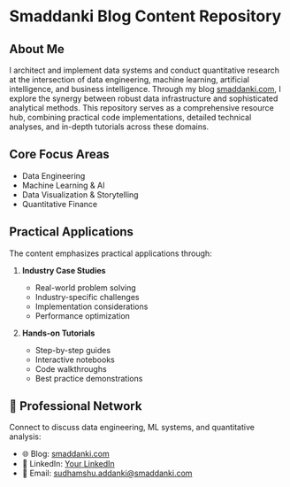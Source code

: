 
# Smaddanki Blog Content Repository

## About Me

I architect and implement data systems and conduct quantitative research at the intersection of data engineering, machine learning, artificial intelligence, and business intelligence. Through my blog [smaddanki.com](https://smaddanki.com), I explore the synergy between robust data infrastructure and sophisticated analytical methods. This repository serves as a comprehensive resource hub, combining practical code implementations, detailed technical analyses, and in-depth tutorials across these domains.

## Core Focus Areas

- Data Engineering
- Machine Learning & AI
- Data Visualization & Storytelling
- Quantitative Finance

## Practical Applications
The content emphasizes practical applications through:

1. **Industry Case Studies**
   - Real-world problem solving
   - Industry-specific challenges
   - Implementation considerations
   - Performance optimization

2. **Hands-on Tutorials**
   - Step-by-step guides
   - Interactive notebooks
   - Code walkthroughs
   - Best practice demonstrations

## 🤝 Professional Network

Connect to discuss data engineering, ML systems, and quantitative analysis:

- 🌐 Blog: [smaddanki.com](https://smaddanki.com)
- 💼 LinkedIn: [Your LinkedIn](https://linkedin.com/in/yourprofile)
- 📧 Email: sudhamshu.addanki@smaddanki.com

